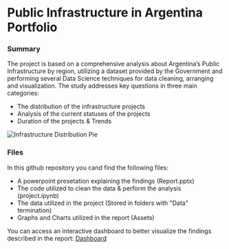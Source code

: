 # Public Infrastructure in Argentina Portfolio

### Summary 

The project is based on a comprehensive analysis about Argentina’s Public Infrastructure by region, utilizing a dataset provided by the Government and performing several Data Science techniques for data cleaning, arranging and visualization. The study addresses key questions in three main categories:
* The distribution of the infrastructure projects
* Analysis of the current statuses of the projects
* Duration of the projects & Trends

![Infrastructure Distribution Pie](https://github.com/TobiasC11/PublicInfrastructurePortfolio/assets/138330234/d103cb08-0d38-44c4-b0f8-1e233edabeed)

### Files 

In this github repository you cand find the following files:
* A powerpoint presetation explaining the findings (Report.pptx)
* The code utilized to clean the data & perform the analysis (project.ipynb)
* The data utilized in the project (Stored in folders with "Data" termination)
* Graphs and Charts utilized in the report (Assets)

You can access an interactive dashboard to better visualize the findings described in the report:
[Dashboard](https://public.tableau.com/app/profile/tobias.casco/viz/ArgentinaPublicInfrastructureRegional/Dashboard1)
  

